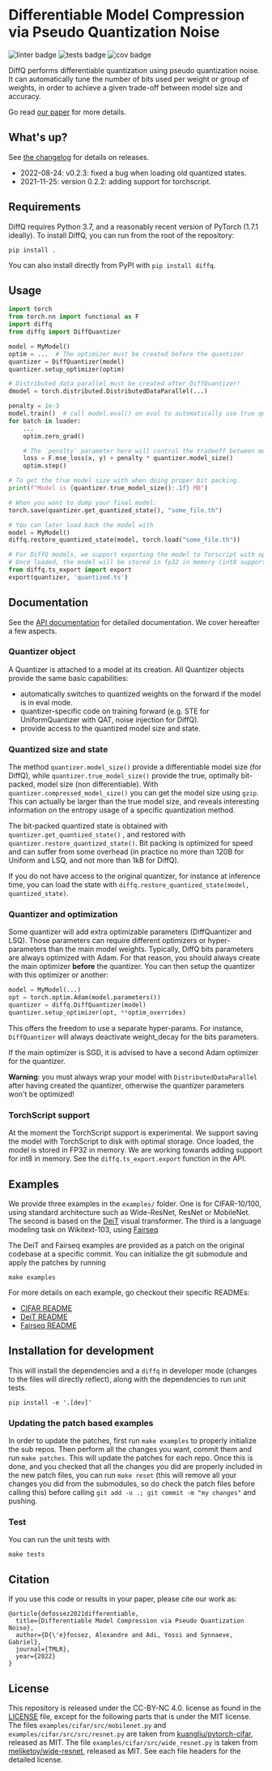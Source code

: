 # Differentiable Model Compression via Pseudo Quantization Noise
![linter badge](https://github.com/facebookresearch/diffq/workflows/linter/badge.svg)
![tests badge](https://github.com/facebookresearch/diffq/workflows/tests/badge.svg)
![cov badge](https://github.com/facebookresearch/diffq/workflows/cov%3E90%25/badge.svg)

DiffQ performs differentiable quantization using pseudo quantization noise.
It can automatically tune the number of bits used per weight or group of weights,
in order to achieve a given trade-off between model size and accuracy.

Go read [our paper][paper] for more details.


## What's up?

See [the changelog](CHANGELOG.md) for details on releases.

- 2022-08-24: v0.2.3: fixed a bug when loading old quantized states.
- 2021-11-25: version 0.2.2: adding support for torchscript.

## Requirements

DiffQ requires Python 3.7, and a reasonably recent version of PyTorch (1.7.1 ideally).
To install DiffQ, you can run from the root of the repository:

```
pip install .
```

You can also install directly from PyPI with `pip install diffq`.


## Usage

```python
import torch
from torch.nn import functional as F
import diffq
from diffq import DiffQuantizer

model = MyModel()
optim = ...  # The optimizer must be created before the quantizer
quantizer = DiffQuantizer(model)
quantizer.setup_optimizer(optim)

# Distributed data parallel must be created after DiffQuantizer!
dmodel = torch.distributed.DistributedDataParallel(...)

penalty = 1e-3
model.train()  # call model.eval() on eval to automatically use true quantized weights.
for batch in loader:
    ...
    optim.zero_grad()

    # The `penalty` parameter here will control the tradeoff between model size and model accuracy.
    loss = F.mse_loss(x, y) + penalty * quantizer.model_size()
    optim.step()

# To get the true model size with when doing proper bit packing.
print(f"Model is {quantizer.true_model_size():.1f} MB")

# When you want to dump your final model:
torch.save(quantizer.get_quantized_state(), "some_file.th")

# You can later load back the model with
model = MyModel()
diffq.restore_quantized_state(model, torch.load("some_file.th"))

# For DiffQ models, we support exporting the model to Torscript with optimal storage.
# Once loaded, the model will be stored in fp32 in memory (int8 support coming up).
from diffq.ts_export import export
export(quantizer, 'quantized.ts')
```

## Documentation

See the [API documentation][api] for detailed documentation.
We cover hereafter a few aspects.

### Quantizer object

A Quantizer is attached to a model at its creation.
All Quantizer objects provide the same basic capabilities:
- automatically switches to quantized weights on the forward if the model is in eval mode.
- quantizer-specific code on training forward (e.g. STE for UniformQuantizer with QAT,
 noise injection for DiffQ).
- provide access to the quantized model size and state.

### Quantized size and state

The method `quantizer.model_size()` provide a differentiable model size (for DiffQ),
  while `quantizer.true_model_size()` provide the true, optimally bit-packed, model size
  (non differentiable).
  With `quantizer.compressed_model_size()` you can get the model size using `gzip`.
  This can actually be larger than the true model size, and reveals interesting
  information on the entropy usage of a specific quantization method.

The bit-packed quantized state is obtained with `quantizer.get_quantized_state()` ,
and restored with `quantizer.restore_quantized_state()`.
Bit packing is optimized for speed and can suffer from some overhead
(in practice no more than 120B for Uniform and LSQ, and not more than 1kB for DiffQ).

If you do not have access to the original quantizer, for instance at inference time,
you can load the state with `diffq.restore_quantized_state(model, quantized_state)`.

### Quantizer and optimization

Some quantizer will add extra optimizable parameters (DiffQuantizer and LSQ).
Those parameters can require different optimizers or hyper-parameters than
the main model weights.
Typically, DiffQ bits parameters are always optimized with Adam.
For that reason, you should always create the main optimizer **before**
the quantizer. You can then setup the quantizer with this optimizer or another:

```python
model = MyModel(...)
opt = torch.optim.Adam(model.parameters())
quantizer = diffq.DiffQuantizer(model)
quantizer.setup_optimizer(opt, **optim_overrides)
```

This offers the freedom to use a separate hyper-params. For instance, `DiffQuantizer`
will always deactivate weight_decay for the bits parameters.

If the main optimizer is SGD, it is advised to have a second Adam optimizer
for the quantizer.

**Warning**: you must always wrap your model with `DistributedDataParallel`
after having created the quantizer, otherwise the quantizer parameters won't be optimized!

### TorchScript support

At the moment the TorchScript support is experimental. We support saving
the model with TorchScript to disk with optimal storage. Once loaded, the model
is stored in FP32 in memory. We are working towards adding support for int8
in memory. See the `diffq.ts_export.export` function in the API.

## Examples

We provide three examples in the `examples/` folder. One is for CIFAR-10/100,
using standard architecture such as Wide-ResNet, ResNet or MobileNet.
The second is based on the [DeiT][deit] visual transformer.
The third is a language modeling task on Wikitext-103, using [Fairseq][fairseq]

The DeiT and Fairseq examples are provided as a patch on the original codebase at a specific
commit. You can initialize the git submodule and apply the patches by running

```
make examples
```

For more details on each example, go checkout their specific READMEs:

- [CIFAR README](examples/cifar/README.md)
- [DeiT README](examples/DEIT_README.md)
- [Fairseq README](examples/FAIRSEQ_README.md)


## Installation for development

This will install the dependencies and a `diffq` in developer mode (changes to the files
will directly reflect), along with the dependencies to run unit tests.
```
pip install -e '.[dev]'
```

### Updating the patch based examples

In order to update the patches, first run `make examples` to properly initialize the sub repos. Then perform all the changes you want, commit them and run `make patches`. This will update the patches for each repo. Once this is done, and you checked that all the changes you did are properly included in the new patch files, you can run `make reset` (this will remove all your changes you did from the submodules, so do check the patch files before calling this) before calling `git add -u .; git commit -m "my changes"` and pushing.


### Test

You can run the unit tests with
```
make tests
```

## Citation

If you use this code or results in your paper, please cite our work as:

```
@article{defossez2021differentiable,
  title={Differentiable Model Compression via Pseudo Quantization Noise},
  author={D{\'e}fossez, Alexandre and Adi, Yossi and Synnaeve, Gabriel},
  journal={TMLR},
  year={2022}
}
```

## License

This repository is released under the CC-BY-NC 4.0. license as found in the
[LICENSE](LICENSE) file, except for the following parts that is under the MIT license.
The files `examples/cifar/src/mobilenet.py` and `examples/cifar/src/src/resnet.py` are taken from [kuangliu/pytorch-cifar](https://github.com/kuangliu/pytorch-cifar), released as MIT.
The file `examples/cifar/src/wide_resnet.py` is taken from [meliketoy/wide-resnet](https://github.com/meliketoy/wide-resnet.pytorch), released as MIT. See each file headers for the detailed license.

[api]: https://facebookresearch.github.io/diffq/diffq/index.html
[deit]: https://github.com/facebookresearch/deit
[fairseq]: https://github.com/pytorch/fairseq
[paper]: https://arxiv.org/abs/2104.09987
